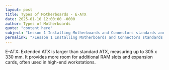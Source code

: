 ```yaml
---
layout: post
title: Types of Motherboards - E-ATX
date: 2025-01-10 12:00:00 -0000
author: Types of Motherboards
quote: "content here"
subject: "Lesson 1 Installing Motherboards and Connectors standards and specifications"
permalink: "/Lesson 1 Installing Motherboards and Connectors standards and specifications/Types of Motherboards/Types of Motherboards - E-ATX"
---
```


E-ATX: Extended ATX is larger than standard ATX, measuring up to 305 x 330 mm. It provides more room for additional RAM slots and expansion cards, often used in high-end workstations.
